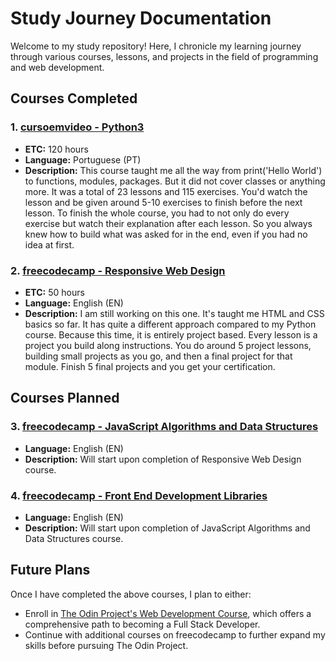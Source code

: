 # Study Journey Documentation

Welcome to my study repository! Here, I chronicle my learning journey through various courses, lessons, and projects in the field of programming and web development.

## Courses Completed

### 1. [cursoemvideo - Python3](https://www.cursoemvideo.com/curso/python-3-mundo-1/)
- **ETC:** 120 hours
- **Language:** Portuguese (PT)
- **Description:** This course taught me all the way from print('Hello World') to functions, modules, packages. But it did not cover classes or anything more. It was a total of 23 lessons and 115 exercises. You'd watch the lesson and be given around 5-10 exercises to finish before the next lesson. To finish the whole course, you had to not only do every exercise but watch their explanation after each lesson. So you always knew how to build what was asked for in the end, even if you had no idea at first.

### 2. [freecodecamp - Responsive Web Design](https://www.freecodecamp.org/learn/2022/responsive-web-design/)
- **ETC:** 50 hours
- **Language:** English (EN)
- **Description:** I am still working on this one. It's taught me HTML and CSS basics so far. It has quite a different approach compared to my Python course. Because this time, it is entirely project based. Every lesson is a project you build along instructions. You do around 5 project lessons, building small projects as you go, and then a final project for that module. Finish 5 final projects and you get your certification.

## Courses Planned

### 3. [freecodecamp - JavaScript Algorithms and Data Structures](https://www.freecodecamp.org/learn/javascript-algorithms-and-data-structures-v8/)
- **Language:** English (EN)
- **Description:** Will start upon completion of Responsive Web Design course.

### 4. [freecodecamp - Front End Development Libraries](https://www.freecodecamp.org/learn/front-end-development-libraries/)
- **Language:** English (EN)
- **Description:** Will start upon completion of JavaScript Algorithms and Data Structures course.

## Future Plans

Once I have completed the above courses, I plan to either:

- Enroll in [The Odin Project's Web Development Course](https://www.theodinproject.com/paths), which offers a comprehensive path to becoming a Full Stack Developer.
- Continue with additional courses on freecodecamp to further expand my skills before pursuing The Odin Project.
